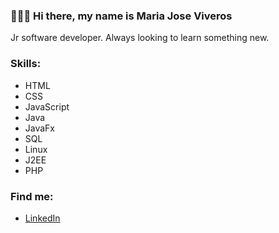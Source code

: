### 🙋🏻‍♀️ Hi there, my name is Maria Jose Viveros

Jr software developer. Always looking to learn something new.

### Skills:
- HTML
- CSS
- JavaScript
- Java
- JavaFx
- SQL
- Linux
- J2EE
- PHP

### Find me:
- [LinkedIn](https://www.linkedin.com/in/mar%C3%ADa-josé-viveros-72198b208/)

<!--
**MariaViveros/MariaViveros** is a ✨ _special_ ✨ repository because its `README.md` (this file) appears on your GitHub profile.

Here are some ideas to get you started:

- 🔭 I’m currently working on ...
- 🌱 I’m currently learning ...
- 👯 I’m looking to collaborate on ...
- 🤔 I’m looking for help with ...
- 💬 Ask me about ...
- 📫 How to reach me: ...
- 😄 Pronouns: ...
- ⚡ Fun fact: ...
-->
